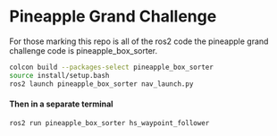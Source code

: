 # Pineapple Grand Challenge
For those marking this repo is all of the ros2 code the pineapple grand challenge code is pineapple_box_sorter.
```bash
colcon build --packages-select pineapple_box_sorter
source install/setup.bash
ros2 launch pineapple_box_sorter nav_launch.py
```
#### Then in a separate terminal
```bash
ros2 run pineapple_box_sorter hs_waypoint_follower
```
